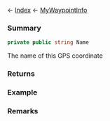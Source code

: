 ← [Index](Api-Index) ← [MyWaypointInfo](Sandbox.ModAPI.Ingame.MyWaypointInfo)

### Summary

```csharp
private public string Name
```

The name of this GPS coordinate

### Returns

### Example

### Remarks

